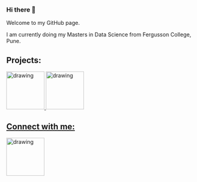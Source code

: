 ### Hi there 👋

Welcome to my GitHub page. 

I am currently doing my Masters in Data Science from Fergusson College, Pune.

## Projects:

<a href="https://rpubs.com/adityaavhad/covid19dashboard"><img src="https://res.cloudinary.com/adityaavhad/image/upload/v1596541102/covid-logo_o5a9ak.png" alt="drawing" width="100"/> <a href="https://github.com/adityaavhad/IPL_first_inning_score"><img src="https://res.cloudinary.com/adityaavhad/image/upload/v1596542311/ipl-logo_xjehec.png" alt="drawing" width="100"/> 

## Connect with me: 

<a href="https://www.linkedin.com/in/aditya-avhad/"><img src="https://res.cloudinary.com/importdata/image/upload/v1595012354/linkedin_t9qiwy.png" alt="drawing" width="100"/>
